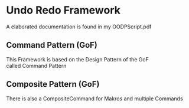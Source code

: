 # Undo Redo Framework
A elaborated documentation is found in my OODPScript.pdf
## Command Pattern (GoF)
This Framework is based on the Design Pattern of the GoF  
called Command Pattern
## Composite Pattern (GoF)
There is also a CompositeCommand for Makros and multiple Commands